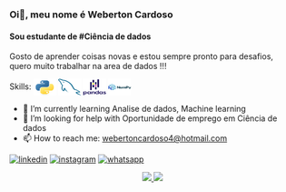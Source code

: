 ### Oi👋, meu nome é Weberton Cardoso
#### Sou estudante de #Ciência de dados
Gosto de aprender coisas novas e estou sempre pronto para desafios,
quero muito trabalhar na area de dados !!!

Skills: <img align="center" alt="Rafa-Python" height="30" width="40" src="https://raw.githubusercontent.com/devicons/devicon/master/icons/python/python-original.svg">
<img align="center" alt="Rafa-MySQL" height="30" width="40" src="https://raw.githubusercontent.com/devicons/devicon/master/icons/mysql/mysql-original.svg">
<img align="center" alt="Rafa-Pandas" height="30" width="40" src="https://raw.githubusercontent.com/devicons/devicon/master/icons/pandas/pandas-original-wordmark.svg">
<img align="center" alt="Rafa-Numpy" height="30" width="40" src="https://raw.githubusercontent.com/devicons/devicon/master/icons/numpy/numpy-original-wordmark.svg">

- 🌱 I’m currently learning Analise de dados, Machine learning 
- 🤔 I’m looking for help with Oportunidade de emprego em Ciência de dados
- 📫 How to reach me: webertoncardoso4@hotmail.com 


[<img src='https://cdn.jsdelivr.net/npm/simple-icons@3.0.1/icons/linkedin.svg' alt='linkedin' height='40'>](https://www.linkedin.com/in/weberton-cardoso/)  [<img src='https://cdn.jsdelivr.net/npm/simple-icons@3.0.1/icons/instagram.svg' alt='instagram' height='40'>](https://www.instagram.com/webertoncardoso.c/)  [<img src='https://cdn.jsdelivr.net/npm/simple-icons@3.0.1/icons/whatsapp.svg' alt='whatsapp' height='40'>](https://api.whatsapp.com/send?phone=5532988122307&text=Ol%C3%A1%20vim%20pelo%20seu%20Github)  

<div align="center">
  <a href="https://github.com/Weberton-Cardoso/Weberton-Cardoso">
  <img height="180em" src="https://github-readme-stats.vercel.app/api?username=Weberton-Cardoso&show_icons=false&theme=dark&include_all_commits=true&count_private=true"/>
  <img height="180em" src="https://github-readme-stats.vercel.app/api/top-langs/?username=Weberton-Cardoso&layout=compact&langs_count=7&theme=dark"/>
</div>
<div style="display: inline_block"><br>

